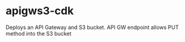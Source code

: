 # apigws3-cdk
Deploys an API Gateway and S3 bucket. API GW endpoint allows PUT method into the S3 bucket
